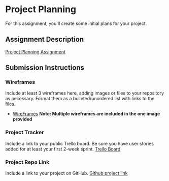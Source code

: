 # Project Planning
For this assignment, you'll create some initial plans for your project.

## Assignment Description
[Project Planning Assignment](https://education.launchcode.org/liftoff/modules/assignments/project-planning)

## Submission Instructions

### Wireframes

Include at least 3 wireframes here, adding images or files to your repository as necessary. Format them as a bulleted/unordered list with links to the files.
* [WireFrames](https://github.com/mcullins/liftoff-assignments/blob/master/P3-Project_Planning/WireFrame.JPG)
**Note: Multiple wireframes are included in the one image provided**

### Project Tracker

Include a link to your public Trello board. Be sure you have user stories added for at least your first 2-week sprint.
[Trello Board](https://trello.com/b/o910BQyV/cycling-project)

### Project Repo Link

Include a link to your project on GitHub.
[Github project link](https://github.com/mcullins/cycling-report)
